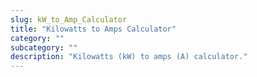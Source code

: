 ```yaml
---
slug: kW_to_Amp_Calculator
title: "Kilowatts to Amps Calculator"
category: ""
subcategory: ""
description: "Kilowatts (kW) to amps (A) calculator."
---
```


